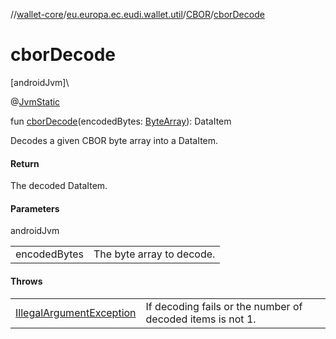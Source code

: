 //[wallet-core](../../../index.md)/[eu.europa.ec.eudi.wallet.util](../index.md)/[CBOR](index.md)/[cborDecode](cbor-decode.md)

# cborDecode

[androidJvm]\

@[JvmStatic](https://kotlinlang.org/api/latest/jvm/stdlib/kotlin-stdlib/kotlin.jvm/-jvm-static/index.html)

fun [cborDecode](cbor-decode.md)(encodedBytes: [ByteArray](https://kotlinlang.org/api/latest/jvm/stdlib/kotlin-stdlib/kotlin/-byte-array/index.html)): DataItem

Decodes a given CBOR byte array into a DataItem.

#### Return

The decoded DataItem.

#### Parameters

androidJvm

| | |
|---|---|
| encodedBytes | The byte array to decode. |

#### Throws

| | |
|---|---|
| [IllegalArgumentException](https://developer.android.com/reference/kotlin/java/lang/IllegalArgumentException.html) | If decoding fails or the number of decoded items is not 1. |
